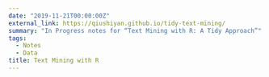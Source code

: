 ```yaml
---
date: "2019-11-21T00:00:00Z"
external_link: https://qiushiyan.github.io/tidy-text-mining/
summary: "In Progress notes for “Text Mining with R: A Tidy Approach”"
tags:
  - Notes
  - Data
title: Text Mining with R
---
```

